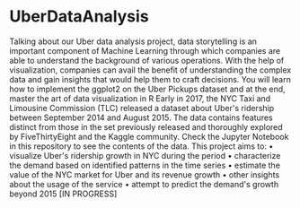 # UberDataAnalysis
Talking about our Uber data analysis project, data storytelling is an important component of Machine Learning through which companies are able to understand the background of various operations. With the help of visualization, companies can avail the benefit of understanding the complex data and gain insights that would help them to craft decisions. You will learn how to implement the ggplot2 on the Uber Pickups dataset and at the end, master the art of data visualization in R
Early in 2017, the NYC Taxi and Limousine Commission (TLC) released a dataset about Uber's ridership between September 2014 and August 2015. The data contains features distinct from those in the set previously released and thoroughly explored by FiveThirtyEight and the Kaggle community. Check the Jupyter Notebook in this repository to see the contents of the data.
This project aims to:
•	visualize Uber's ridership growth in NYC during the period
•	characterize the demand based on identified patterns in the time series
•	estimate the value of the NYC market for Uber and its revenue growth
•	other insights about the usage of the service
•	attempt to predict the demand's growth beyond 2015 [IN PROGRESS]
